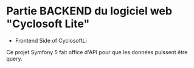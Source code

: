 # Partie BACKEND du logiciel web "Cyclosoft Lite"

- Frontend Side of CyclosoftLi

Ce projet Symfony 5 fait office d'API pour que les données puissent
être query.
